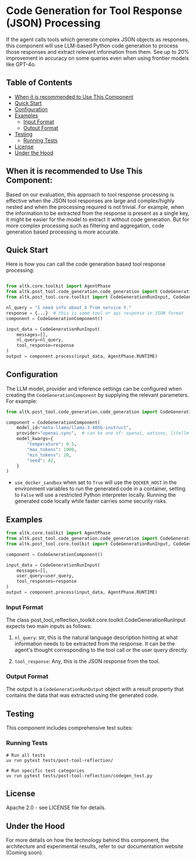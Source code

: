 # Code Generation for Tool Response (JSON) Processing
If the agent calls tools which generate complex JSON objects as responses, this component will use LLM-based Python code generation to process those responses and extract relevant information from them. See up to 20% improvement in accuracy on some queries even when using frontier models like GPT-4o.

## Table of Contents
- [When it is recommended to Use This Component](#when-it-is-recommended-to-use-this-component)
- [Quick Start](#quick-start)
- [Configuration](#configuration)
- [Examples](#examples)
  - [Input Format](#input-format)
  - [Output Format](#output-format)
- [Testing](#testing)
  - [Running Tests](#running-tests)
- [License](#license)
- [Under the Hood](#under-the-hood)



## When it is recommended to Use This Component:

Based on our evaluation, this approach to tool response processing is effective when the JSON tool responses are large and complex/highly nested and when the processing required is not trivial. For example, when the information to be extracted from the response is present as a single key, it might be easier for the model to extract it without code generation. But for more complex processing such as filtering and aggregation, code generation based processing is more accurate.


## Quick Start
Here is how you can call the code generation based tool response processing:

```Python

from altk.core.toolkit import AgentPhase
from altk.post_tool.code_generation.code_generation import CodeGenerationComponent
from altk.post_tool.core.toolkit import CodeGenerationRunInput, CodeGenerationRunOutput

nl_query = "I need info about X from service Y."
response = {...}  # this is some tool or api response in JSON format
component = CodeGenerationComponent()

input_data = CodeGenerationRunInput(
    messages=[],
    nl_query=nl_query,
    tool_response=response
)
output = component.process(input_data, AgentPhase.RUNTIME)
```


## Configuration

The LLM model, provider and inference settings can be configured when creating the `CodeGenerationComponent` by supplying the relevant parameters. For example:

```python
from altk.post_tool.code_generation.code_generation import CodeGenerationComponent

component = CodeGenerationComponent(
    model_id="meta-llama/llama-3-405b-instruct",
    provider="openai.sync",  # can be one of: openai, watsonx, litellm
    model_kwargs={
        "temperature": 0.5,
        "max_tokens": 1000,
        "min_tokens": 20,
        "seed": 42,
    }
)
```

- `use_docker_sandbox` when set to `True` will use the `DOCKER_HOST` in the environment variables to run the generated code in a container, setting to `False` will use a restricted Python interpreter locally. Running the generated code locally while faster carries some security risks.

## Examples

```python
from altk.core.toolkit import AgentPhase
from altk.post_tool.code_generation.code_generation import CodeGenerationComponent
from altk.post_tool.core.toolkit import CodeGenerationRunInput, CodeGenerationRunOutput

component = CodeGenerationComponent()

input_data = CodeGenerationRunInput(
    messages=[],
    user_query=user_query,
    tool_responses=response
)
output = component.process(input_data, AgentPhase.RUNTIME)
```

### Input Format
The class post_tool_reflection_toolkit.core.toolkit.CodeGenerationRunInput expects two main inputs as follows:

1. `nl_query`: str, this is the natural language description hinting at what information needs to be extracted from the response. It can be the agent's thought corresponding to the tool call or the user query directly.

2. `tool_response`: Any, this is the JSON response from the tool.

### Output Format
The output is a `CodeGenerationRunOutput` object with a result property that contains the data that was extracted using the generated code.

## Testing
This component includes comprehensive test suites:
### Running Tests
```
# Run all tests
uv run pytest tests/post-tool-reflection/

# Run specific test categories
uv run pytest tests/post-tool-reflection/codegen_test.py
```

## License
Apache 2.0 - see LICENSE file for details.

## Under the Hood
For more details on how the technology behind this component, the architecture and experimental results, refer to our documentation website (Coming soon).
